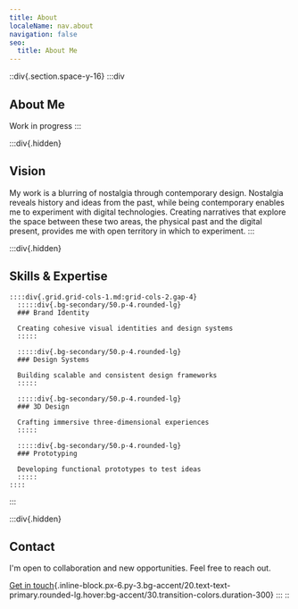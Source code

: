 ```yaml
---
title: About
localeName: nav.about
navigation: false
seo:
  title: About Me
---
```


::div{.section.space-y-16}
  :::div
  ## About Me
  
  Work in progress
  :::

  :::div{.hidden}
  ## Vision
  
  My work is a blurring of nostalgia through contemporary design. Nostalgia reveals history and ideas from the past, while being contemporary enables me to experiment with digital technologies. Creating narratives that explore the space between these two areas, the physical past and the digital present, provides me with open territory in which to experiment.
  :::

  :::div{.hidden}
  ## Skills & Expertise
  
    ::::div{.grid.grid-cols-1.md:grid-cols-2.gap-4}
      :::::div{.bg-secondary/50.p-4.rounded-lg}
      ### Brand Identity
      
      Creating cohesive visual identities and design systems
      :::::
    
      :::::div{.bg-secondary/50.p-4.rounded-lg}
      ### Design Systems
      
      Building scalable and consistent design frameworks
      :::::
    
      :::::div{.bg-secondary/50.p-4.rounded-lg}
      ### 3D Design
      
      Crafting immersive three-dimensional experiences
      :::::
    
      :::::div{.bg-secondary/50.p-4.rounded-lg}
      ### Prototyping
      
      Developing functional prototypes to test ideas
      :::::
    ::::
  :::

  :::div{.hidden}
  ## Contact
  
  I'm open to collaboration and new opportunities. Feel free to reach out.
  
  [Get in touch](mailto\:hello@shimesu.design){.inline-block.px-6.py-3.bg-accent/20.text-text-primary.rounded-lg.hover:bg-accent/30.transition-colors.duration-300}
  :::
::
